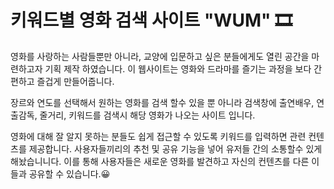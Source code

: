 # 키워드별 영화 검색 사이트 "WUM" 🎞
영화를 사랑하는 사람들뿐만 아니라, 교양에 입문하고 싶은 분들에게도 열린 공간을 마련하고자 기획 제작 하였습니다. 이 웹사이트는 영화와 드라마를 즐기는 과정을 보다 간편하고 즐겁게 만들어줍니다.

장르와 연도를 선택해서 원하는 영화를 검색 할수 있을 뿐 아니라 검색창에 출연배우, 연출감독, 줄거리, 키워드를 검색시 해당 영화가 나오는 사이트 입니다.

영화에 대해 잘 알지 못하는 분들도 쉽게 접근할 수 있도록 키워드를 입력하면 관련 컨텐츠를 제공합니다. 사용자들끼리의 추천 및 공유 기능을 넣어 유저들 간의 소통할수 있게 해놨습니니다. 
이를 통해 사용자들은 새로운 영화를 발견하고 자신의 컨텐츠를 다른 이들과 공유할 수 있습니다.😀
